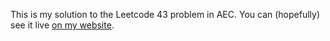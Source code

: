 This is my solution to the Leetcode 43 problem in AEC. You can (hopefully) see it live [on my website](https://flatassembler.github.io/multiplying-strings-aec.html).
